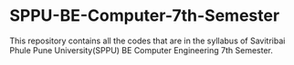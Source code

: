 # SPPU-BE-Computer-7th-Semester

This repository contains all the codes that are in the syllabus of Savitribai Phule Pune University(SPPU) BE Computer Engineering 7th Semester.
